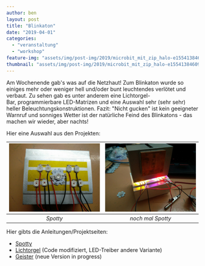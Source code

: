 ```yaml
---
author: ben
layout: post
title: "Blinkaton"
date: "2019-04-01"
categories: 
  - "veranstaltung"
  - "workshop"
feature-img: "assets/img/post-img/2019/microbit_mit_zip_halo-e1554138460970.jpeg"
thumbnail: "assets/img/post-img/2019/microbit_mit_zip_halo-e1554138460970.jpeg"
---
```


Am Wochenende gab's was auf die Netzhaut! Zum Blinkaton wurde so einiges mehr oder weniger hell und/oder bunt leuchtendes verlötet und verbaut. Zu sehen gab es unter anderem eine Lichtorgel-Bar, programmierbare LED-Matrizen und eine Auswahl sehr (sehr sehr) heller Beleuchtungskonstruktionen. Fazit: "Nicht gucken" ist kein geeigneter Warnruf und sonniges Wetter ist der natürliche Feind des Blinkatons - das machen wir wieder, aber nachts!

Hier eine Auswahl aus den Projekten:

|![](/assets/img/post-img/2019/Spotty2.jpeg) | ![](/assets/img/post-img/2019//Spotty1.jpeg) |
|:--:|:--:|
| *Spotty* | *noch mal Spotty* |

Hier gibts die Anleitungen/Projektseiten:

- [Spotty](http://www.netz39.de/wiki/projects:2016:spotty)
- [Lichtorgel](https://www.instructables.com/id/DIY-Arduino-LED-Color-Organ-20/) (Code modifiziert, LED-Treiber andere Variante)
- [Geister](https://github.com/netz39/einsteigerloetsets) (neue Version in progress)
